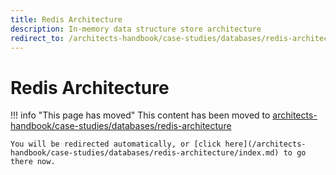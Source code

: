 ```yaml
---
title: Redis Architecture
description: In-memory data structure store architecture
redirect_to: /architects-handbook/case-studies/databases/redis-architecture/
---
```


# Redis Architecture

!!! info "This page has moved"
    This content has been moved to [architects-handbook/case-studies/databases/redis-architecture](/architects-handbook/case-studies/databases/redis-architecture/index.md)

    You will be redirected automatically, or [click here](/architects-handbook/case-studies/databases/redis-architecture/index.md) to go there now.